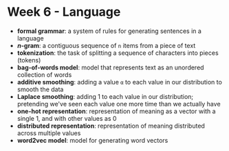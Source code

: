 # Week 6 - Language



- **formal grammar**: a system of rules for generating sentences in a language
- ***n*-gram**: a contiguous sequence of `n` items from a piece of text
- **tokenization**: the task of splitting a sequence of characters into pieces (tokens)
- **bag-of-words model**: model that represents text as an unordered collection of words
- **additive smoothing**: adding a value `α` to each value in our distribution to smooth the data
- **Laplace smoothing**: adding 1 to each value in our distribution; pretending we've seen each value one more time than we actually have
- **one-hot representation**: representation of meaning as a vector with a single 1, and with other values as 0
- **distributed representation**: representation of meaning distributed across multiple values
- **word2vec model**: model for generating word vectors
